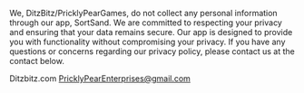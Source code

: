 We, DitzBitz/PricklyPearGames, do not collect any personal information through our app, SortSand. We are committed to respecting your privacy and ensuring that your data remains secure. Our app is designed to provide you with functionality without compromising your privacy. If you have any questions or concerns regarding our privacy policy, please contact us at the contact below.

Ditzbitz.com
PricklyPearEnterprises@gmail.com






